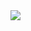 <img src="https://capsule-render.vercel.app/api?type=waving&color=gradient&customColorList=4&height=250&section=header&text=Hi,%20everyone.&fontSize=40&fontColor=000000&desc=This%20is%20Han's%20github!&descSize=30&descAlignY=80" />
